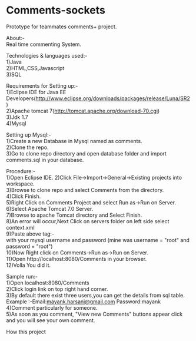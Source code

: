 # Comments-sockets
Prototype for teammates comments+ project.<br/>

About:-<br/>
Real time commenting System.<br/>

Technologies & languages used:-<br/>
1)Java<br/>
2)HTML,CSS,Javascript<br/>
3)SQL<br/>


Requirements for Setting up:-<br/>
1)Eclipse IDE for Java EE Developers(http://www.eclipse.org/downloads/packages/release/Luna/SR2)<br/>
2)Apache tomcat 7(http://tomcat.apache.org/download-70.cgi)<br/>
3)Jdk 1.7<br/>
4)Mysql<br/>

Setting up Mysql:-<br/>
1)Create a new Database in Mysql named as comments.<br/>
2)Clone the repo.<br/>
3)Go to clone repo directory and open database folder and import comments.sql in your database.<br/>


Procedure:-<br/>
1)Open Eclipse IDE.
2)Click File->Import->General->Existing projects into workspace.<br/>
3)Browse to clone repo and select Comments from the directory.<br/>
4)Click Finish.<br/>
5)Right Click on Comments Project and select Run as->Run on Server.<br/>
6)Select Apache Tomcat 7.0 Server.<br/>
7)Browse to apache Tomcat directory and Select Finish.<br/>
8)An error will occur,Next Click on servers folder on left side select context.xml<br/>
9)Paste above </Context> tag:-
              <Resource name="jdbc/comments" auth="Container" type="javax.sql.DataSource"
               maxActive="100" maxIdle="30" maxWait="10000"
               username="root" password="root" driverClassName="com.mysql.jdbc.Driver"
               url="jdbc:mysql://localhost:3306/comments"/><br/>
  with your mysql username and password (mine was username = "root" and password = "root")<br/>
  10)Now Right click on Comments->Run as->Run on Server.<br/>
  11)Open http://localhost:8080/Comments in your browser.<br/>
  12)Volla You did it.

Sample run:-<br/>
1)Open localhost:8080/Comments<br/>
2)Click login link on top right hand corner.<br/>
3)By default there exist three users,you can get the details from sql table.<br/>
  Example :-Email:mayank.harsani@gmail.com Password:mayank<br/>
4)Comment particularly for someone.<br/>
5)As soon as you comment, "View new Comments" buttons appear click and you will see your own comment.<br/>

How this project 


